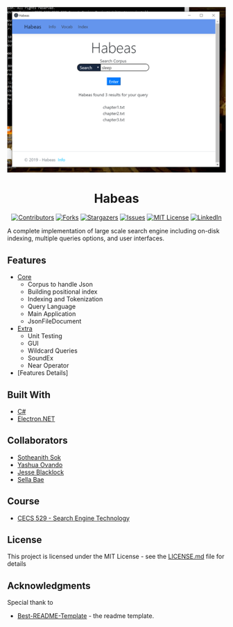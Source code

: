 <!-- Readme Start here -->

<!-- Load logo from readme/logo.jpg -->
<div align="center">
  <img src="readme/logo.jpg" alt="logo" />
</div>


<!-- Title -->
<h1 align="center" style="border: none">
Habeas
</h1>


<!-- Shield IO - very nice icons -->
<div align="center">

[![Contributors][contributors_shield]][contributors_url]
[![Forks][forks_shield]][forks_url]
[![Stargazers][stars_shield]][stars_url]
[![Issues][issues_shield]][issues_url]
[![MIT License][license_shield]][license_url]
[![LinkedIn][linkedin_shield]][linkedin_url]

</div>


<!-- Description -->
A complete implementation of large scale search engine including on-disk indexing, multiple queries options, and user interfaces.

## Features
- [Core]
  - Corpus to handle Json
  - Building positional index
  - Indexing and Tokenization
  - Query Language
  - Main Application
  - JsonFileDocument
- [Extra]
  - Unit Testing
  - GUI
  - Wildcard Queries
  - SoundEx
  - Near Operator
- [Features Details]


<!-- Include your major tools and frameworks -->
## Built With
- [C#]
- [Electron.NET]


<!-- Collaborators information -->
## Collaborators
- [Sotheanith Sok]
- [Yashua Ovando]
- [Jesse Blacklock]
- [Sella Bae]

## Course
- [CECS 529 - Search Engine Technology]

<!-- License -->
## License
This project is licensed under the MIT License - see the [LICENSE.md][license_url] file for details


<!-- Shoutout to other projects, plugin, or minor tools -->
## Acknowledgments
Special thank to
- [Best-README-Template] - the readme template.


<!-- References -->
<!-- Shield Icons-->
[contributors_shield]: https://img.shields.io/github/contributors/sotheanithsok/Habeas.svg?style=for-the-badge
[forks_shield]: https://img.shields.io/github/forks/sotheanithsok/Habeas.svg?style=for-the-badge
[stars_shield]: https://img.shields.io/github/stars/sotheanithsok/Habeas.svg?style=for-the-badge
[issues_shield]: https://img.shields.io/github/issues/sotheanithsok/Habeas.svg?style=for-the-badge
[license_shield]: https://img.shields.io/github/license/sotheanithsok/Habeas.svg?style=for-the-badge
[linkedin_shield]: https://img.shields.io/badge/-LinkedIn-black.svg?style=for-the-badge&logo=linkedin&colorB=555

<!-- Shield URLs -->
[contributors_url]: https://github.com/sotheanithsok/Habeas/graphs/contributors
[forks_url]: https://github.com/sotheanithsok/Habeas/network/members
[stars_url]: https://github.com/sotheanithsok/Habeas/stargazers
[issues_url]: https://github.com/sotheanithsok/Habeas/issues
[license_url]: https://github.com/sotheanithsok/Habeas/blob/master/LICENSE
[linkedin_url]: https://www.linkedin.com/in/sotheanith-sok-969ab0b3/

<!-- Other links -->
[Sotheanith Sok]: https://github.com/sotheanithsok
[Best-README-Template]: https://github.com/othneildrew/Best-README-Template
[Core]: https://github.com/sotheanithsok/Habeas/blob/master/docs/milestone1-summary.md#core-modules
[Extra]: https://github.com/sotheanithsok/Habeas/blob/master/docs/milestone1-summary.md#additional-features
[C#]: https://docs.microsoft.com/en-us/dotnet/csharp/
[Electron.NET]: https://github.com/ElectronNET/Electron.NET
[Yashua Ovando]: https://github.com/ydovando
[Jesse Blacklock]: https://github.com/jblacklock
[Sella Bae]: https://github.com/sellabae
[CECS 529 - Search Engine Technology]: http://catalog.csulb.edu/preview_course_nopop.php?catoid=5&coid=40030


